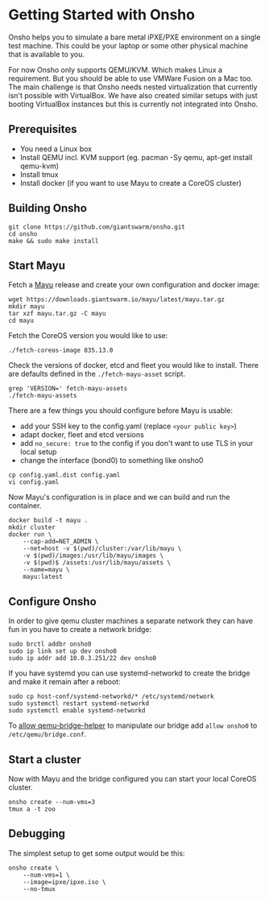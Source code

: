 # Getting Started with Onsho

Onsho helps you to simulate a bare metal iPXE/PXE environment on a single test machine. This could be your laptop or some other physical machine that is available to you.

For now Onsho only supports QEMU/KVM. Which makes Linux a requirement. But you should be able to use VMWare Fusion on a Mac too. The main challenge is that Onsho needs nested virtualization that currently isn't possible with VirtualBox. We have also created similar setups with just booting VirtualBox instances but this is currently not integrated into Onsho.

## Prerequisites

 * You need a Linux box
 * Install QEMU incl. KVM support (eg. pacman -Sy qemu, apt-get install qemu-kvm)
 * Install tmux
 * Install docker (if you want to use Mayu to create a CoreOS cluster)

## Building Onsho

```nohighlight
git clone https://github.com/giantswarm/onsho.git
cd onsho
make && sudo make install
```

## Start Mayu

Fetch a [Mayu](https://github.com/giantswarm/mayu) release and create your own configuration and docker image:

```nohighlight
wget https://downloads.giantswarm.io/mayu/latest/mayu.tar.gz
mkdir mayu
tar xzf mayu.tar.gz -C mayu
cd mayu
```

Fetch the CoreOS version you would like to use:

```nohighlight
./fetch-coreos-image 835.13.0
```

Check the versions of docker, etcd and fleet you would like to install. There are defaults defined in the `./fetch-mayu-asset` script.

```nohighlight
grep 'VERSION=' fetch-mayu-assets
./fetch-mayu-assets
```

There are a few things you should configure before Mayu is usable:

 * add your SSH key to the config.yaml (replace `<your public key>`)
 * adapt docker, fleet and etcd versions
 * add `no_secure: true` to the config if you don't want to use TLS in your local setup
 * change the interface (bond0) to something like onsho0

```nohighlight
cp config.yaml.dist config.yaml
vi config.yaml
```

Now Mayu's configuration is in place and we can build and run the container.

```nohighlight
docker build -t mayu .
mkdir cluster
docker run \
    --cap-add=NET_ADMIN \
    --net=host -v $(pwd)/cluster:/var/lib/mayu \
    -v $(pwd)/images:/usr/lib/mayu/images \
    -v $(pwd)$ /assets:/usr/lib/mayu/assets \
    --name=mayu \
    mayu:latest
```

## Configure Onsho

In order to give qemu cluster machines a separate network they can have fun in you have to create a network bridge:

```nohighlight
sudo brctl addbr onsho0
sudo ip link set up dev onsho0
sudo ip addr add 10.0.3.251/22 dev onsho0
```

If you have systemd you can use systemd-networkd to create the bridge and make it remain after a reboot:

```nohighlight
sudo cp host-conf/systemd-networkd/* /etc/systemd/network
sudo systemctl restart systemd-networkd
sudo systemctl enable systemd-networkd
```

To [allow qemu-bridge-helper](http://wiki.qemu.org/Features-Done/HelperNetworking#Setup) to manipulate our bridge add `allow onsho0` to `/etc/qemu/bridge.conf`.

## Start a cluster

Now with Mayu and the bridge configured you can start your local CoreOS cluster.

```nohighlight
onsho create --num-vms=3
tmux a -t zoo
```

## Debugging

The simplest setup to get some output would be this:

```nohighlight
onsho create \
    --num-vms=1 \
    --image=ipxe/ipxe.iso \
    --no-tmux
```
